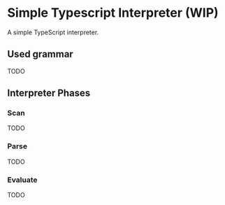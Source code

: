 # Simple Typescript Interpreter (WIP)

A simple TypeScript interpreter.

## Used grammar

TODO

## Interpreter Phases

### Scan

TODO

### Parse

TODO

### Evaluate

TODO
